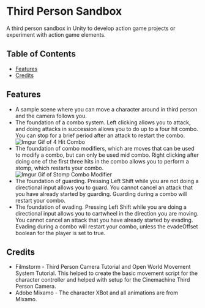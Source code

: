 # Third Person Sandbox
A third person sandbox in Unity to develop action game projects or experiment with action game elements.

## Table of Contents
* [Features](#features)
* [Credits](#credits)

## Features <a name="features"></a>
* A sample scene where you can move a character around in third person and the camera follows you.
* The foundation of a combo system. Left clicking allows you to attack, and doing attacks in succession allows you to do up to a four hit combo. You can stop for a brief period after an attack to restart the combo.
![Imgur Gif of 4 Hit Combo](https://i.imgur.com/jfEbgGu.gif)
* The foundation of combo modifiers, which are moves that can be used to modify a combo, but can only be used mid combo. Right clicking after doing one of the first three hits in the combo allows you to perform a stomp, which restarts your combo.
![Imgur Gif of Stomp Combo Modifier](https://i.imgur.com/z94R7I2.gif)
* The foundation of guarding. Pressing Left Shift while you are not doing a directional input allows you to guard. You cannot cancel an attack that you have already started by guarding. Guarding during a combo will restart your combo.
* The foundation of evading. Pressing Left Shift while you are doing a directional input allows you to cartwheel in the direction you are moving. You cannot cancel an attack that you have already started by evading. Evading during a combo will restart your combo, unless the evadeOffset boolean for the player is set to true.

## Credits <a name="credits"></a>
* Filmstorm - Third Person Camera Tutorial and Open World Movement System Tutorial. This helped to create the basic movement script for the character controller and helped with setup for the Cinemachine Third Person Camera.
* Adobe Mixamo - The character XBot and all animations are from Mixamo.